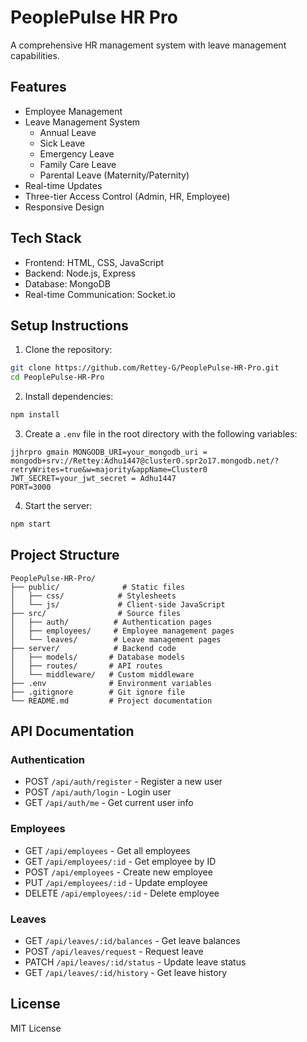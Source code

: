 # PeoplePulse HR Pro

A comprehensive HR management system with leave management capabilities.

## Features

- Employee Management
- Leave Management System
  - Annual Leave
  - Sick Leave
  - Emergency Leave
  - Family Care Leave
  - Parental Leave (Maternity/Paternity)
- Real-time Updates
- Three-tier Access Control (Admin, HR, Employee)
- Responsive Design

## Tech Stack

- Frontend: HTML, CSS, JavaScript
- Backend: Node.js, Express
- Database: MongoDB
- Real-time Communication: Socket.io

## Setup Instructions

1. Clone the repository:
```bash
git clone https://github.com/Rettey-G/PeoplePulse-HR-Pro.git
cd PeoplePulse-HR-Pro
```

2. Install dependencies:
```bash
npm install
```

3. Create a `.env` file in the root directory with the following variables:
```
jjhrpro gmain MONGODB_URI=your_mongodb_uri = mongodb+srv://Rettey:Adhu1447@cluster0.spr2o17.mongodb.net/?retryWrites=true&w=majority&appName=Cluster0
JWT_SECRET=your_jwt_secret = Adhu1447
PORT=3000
```

4. Start the server:
```bash
npm start
```

## Project Structure

```
PeoplePulse-HR-Pro/
├── public/              # Static files
│   ├── css/            # Stylesheets
│   └── js/             # Client-side JavaScript
├── src/                # Source files
│   ├── auth/          # Authentication pages
│   ├── employees/     # Employee management pages
│   └── leaves/        # Leave management pages
├── server/            # Backend code
│   ├── models/       # Database models
│   ├── routes/       # API routes
│   └── middleware/   # Custom middleware
├── .env              # Environment variables
├── .gitignore        # Git ignore file
└── README.md         # Project documentation
```

## API Documentation

### Authentication
- POST `/api/auth/register` - Register a new user
- POST `/api/auth/login` - Login user
- GET `/api/auth/me` - Get current user info

### Employees
- GET `/api/employees` - Get all employees
- GET `/api/employees/:id` - Get employee by ID
- POST `/api/employees` - Create new employee
- PUT `/api/employees/:id` - Update employee
- DELETE `/api/employees/:id` - Delete employee

### Leaves
- GET `/api/leaves/:id/balances` - Get leave balances
- POST `/api/leaves/request` - Request leave
- PATCH `/api/leaves/:id/status` - Update leave status
- GET `/api/leaves/:id/history` - Get leave history

## License

MIT License 
